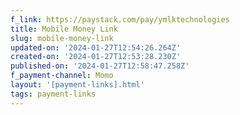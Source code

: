 ```yaml
---
f_link: https://paystack.com/pay/ymlktechnologies
title: Mobile Money Link
slug: mobile-money-link
updated-on: '2024-01-27T12:54:26.264Z'
created-on: '2024-01-27T12:53:28.230Z'
published-on: '2024-01-27T12:58:47.258Z'
f_payment-channel: Momo
layout: '[payment-links].html'
tags: payment-links
---
```



